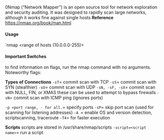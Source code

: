 0Nmap (“Network Mapper”) is an open source tool for network exploration and security auditing. It was designed to rapidly scan large networks, although it works fine against single hosts
**Reference**
https://nmap.org/book/man.html
#### Usage
`nmap <range of hosts (10.0.0.0-255)>

#### Important Switches
to find information on flags, run the nmap command with no arguments. Noteworthy flags:

**Types of Connections**
`-sT`= commit scan with TCP
`-sS`= commit scan with SYN (stealthier)
`-sU`= commit scan with UDP
`-sN, -sF, -sX`= commit scan with NULL, FIN, or XMAS
these can be used to attempt to bypass firewalls
`-sN`= commit scan with ICMP ping (ignores ports)

`-p <port range, - for all.`= specify ports
`-sP`= skip port scan (used for scanning for listening addresses)
`-A `= enable OS and version detection, scriptscanning, traceroute
`-T4`= for faster execution


**Scripts**
scripts are stored in /usr/share/nmap/scripts
`-script=<script name>`= run a script
